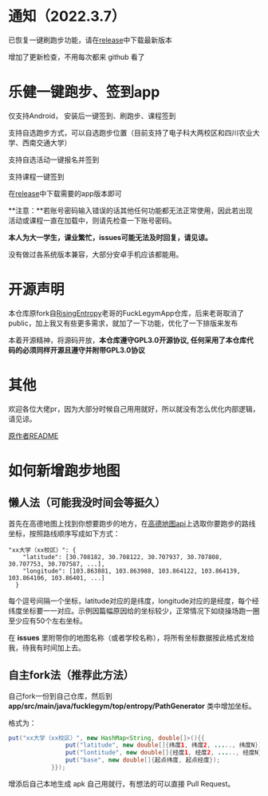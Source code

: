 # 通知（2022.3.7）
已恢复一键刷跑步功能，请在[release](https://github.com/Foreverddb/FuckLegym/releases/)中下载最新版本

增加了更新检查，不用每次都来 github 看了

# 乐健一键跑步、签到app
仅支持Android， 安装后一键签到、刷跑步、课程签到

支持自选跑步方式，可以自选跑步位置（目前支持了电子科大两校区和四川农业大学、西南交通大学）

支持自选活动一键报名并签到

支持课程一键签到

在[release](https://github.com/Foreverddb/FuckLegym/releases/)中下载需要的app版本即可

**注意：**若账号密码输入错误的话其他任何功能都无法正常使用，因此若出现活动或课程一直在加载中，则请先检查一下账号密码。

**本人为大一学生，课业繁忙，issues可能无法及时回复，请见谅。**

没有做过各系统版本兼容，大部分安卓手机应该都能用。

# 开源声明
本仓库原fork自[RisingEntropy](https://github.com/RisingEntropy)老哥的FuckLegymApp仓库，后来老哥取消了public，加上我又有些更多需求，就加了一下功能，优化了一下排版来发布

本着开源精神，将源码开放，**本仓库遵守GPL3.0开源协议, 任何采用了本仓库代码的必须同样开源且遵守并附带GPL3.0协议**

# 其他
欢迎各位大佬pr，因为大部分时候自己用用就好，所以就没有怎么优化内部逻辑，请见谅。

[原作者README](https://github.com/Foreverddb/FuckLegym/blob/master/release/README.md)

# 如何新增跑步地图

## **懒人法（可能我没时间会等挺久）**

首先在高德地图上找到你想要跑步的地方，在[高德地图api](https://lbs.amap.com/tools/picker)上选取你要跑步的路线坐标，按照路线顺序写成如下方式：

```
"xx大学（xx校区）": {
    "latitude": [30.708182, 30.708122, 30.707937, 30.707808, 30.707753, 30.707587, ...],
    "longitude": [103.863881, 103.863988, 103.864122, 103.864139, 103.864106, 103.86401, ...]
  }
```

每个逗号间隔一个坐标，latitude对应的是纬度，longitude对应的是经度，每个经纬度坐标要一一对应。示例因篇幅原因给的坐标较少，正常情况下如绕操场跑一圈至少应有50个左右坐标。

在 **issues** 里附带你的地图名称（或者学校名称），将所有坐标数据按此格式发给我，待我有时间加上去。

## 自主fork法（推荐此方法）

自己fork一份到自己仓库，然后到 **app/src/main/java/fucklegym/top/entropy/PathGenerator** 类中增加坐标。

格式为：

```java
put("xx大学（xx校区）", new HashMap<String, double[]>(){{
                put("latitude", new double[]{纬度1, 纬度2, ....., 纬度N});
                put("lontitude", new double[]{经度1, 经度2, ....., 经度N});
                put("base", new double[]{起点纬度, 起点经度});
            }});
```

增添后自己本地生成 apk 自己用就行，有想法的可以直接 Pull Request。